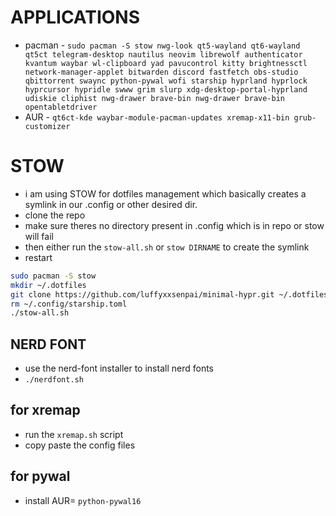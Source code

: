 # APPLICATIONS
- pacman - `sudo pacman -S stow nwg-look qt5-wayland qt6-wayland qt5ct telegram-desktop nautilus neovim librewolf authenticator kvantum waybar wl-clipboard yad pavucontrol kitty brightnessctl network-manager-applet bitwarden discord fastfetch obs-studio qbittorrent swaync python-pywal wofi starship hyprland hyprlock hyprcursor hypridle swww grim slurp xdg-desktop-portal-hyprland udiskie cliphist nwg-drawer brave-bin nwg-drawer brave-bin opentabletdriver`
- AUR - `qt6ct-kde waybar-module-pacman-updates xremap-x11-bin grub-customizer` 

# STOW
- i am using STOW for dotfiles management which basically creates a symlink in our .config or other desired dir.
- clone the repo 
- make sure theres no directory present in .config which is in repo or stow will fail
- then either run the `stow-all.sh` or `stow DIRNAME` to create the symlink
- restart

```bash
sudo pacman -S stow
mkdir ~/.dotfiles
git clone https://github.com/luffyxxsenpai/minimal-hypr.git ~/.dotfiles
rm ~/.config/starship.toml
./stow-all.sh
```

## NERD FONT
- use the nerd-font installer to install nerd fonts 
- `./nerdfont.sh`

##  for xremap
- run the `xremap.sh` script 
- copy paste the config files 


## for pywal
- install AUR= `python-pywal16`

